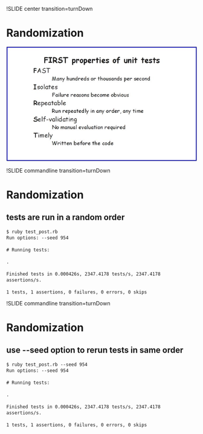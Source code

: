 !SLIDE center transition=turnDown

# Randomization #

![FIRST](FIRST.jpg)

!SLIDE commandline transition=turnDown

# Randomization #

## tests are run in a random order ##

	$ ruby test_post.rb
	Run options: --seed 954
	
	# Running tests:
	
	.
	
	Finished tests in 0.000426s, 2347.4178 tests/s, 2347.4178 assertions/s.
	
	1 tests, 1 assertions, 0 failures, 0 errors, 0 skips

!SLIDE commandline transition=turnDown

# Randomization #

## use --seed option to rerun tests in same order ##

	$ ruby test_post.rb --seed 954
	Run options: --seed 954
	
	# Running tests:
	
	.
	
	Finished tests in 0.000426s, 2347.4178 tests/s, 2347.4178 assertions/s.
	
	1 tests, 1 assertions, 0 failures, 0 errors, 0 skips


